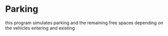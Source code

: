 # Parking
this program simulates parking and the remaining free spaces depending on the vehicles entering and existing
